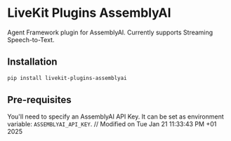 # LiveKit Plugins AssemblyAI

Agent Framework plugin for AssemblyAI. Currently supports Streaming Speech-to-Text.

## Installation

```bash
pip install livekit-plugins-assemblyai
```

## Pre-requisites

You'll need to specify an AssemblyAI API Key. It can be set as environment variable: `ASSEMBLYAI_API_KEY`.
// Modified on Tue Jan 21 11:33:43 PM +01 2025
